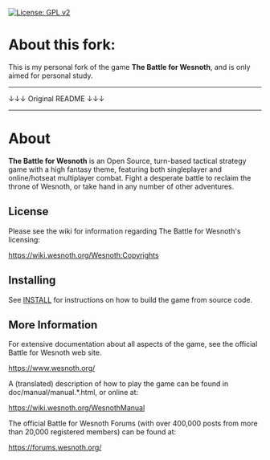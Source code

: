 [![License: GPL v2](https://img.shields.io/badge/License-GPL%20v2-blue.svg)](https://www.gnu.org/licenses/old-licenses/gpl-2.0.en.html)

About this fork:
=====
This is my personal fork of the game **The Battle for Wesnoth**,
and is only aimed for personal study.

------
↓↓↓ Original README ↓↓↓

------

About
=====

**The Battle for Wesnoth** is an Open Source, turn-based tactical strategy game with a
high fantasy theme, featuring both singleplayer and online/hotseat multiplayer
combat. Fight a desperate battle to reclaim the throne of Wesnoth, or take
hand in any number of other adventures.


License
-------

Please see the wiki for information regarding The Battle for Wesnoth's licensing:

  <https://wiki.wesnoth.org/Wesnoth:Copyrights>


Installing
----------

See [INSTALL](/INSTALL.md) for instructions on how to build the game from source code.


More Information
----------------

For extensive documentation about all aspects of the game, see the
official Battle for Wesnoth web site.

  <https://www.wesnoth.org/>

A (translated) description of how to play the game can be found in
doc/manual/manual.*.html, or online at:

  <https://wiki.wesnoth.org/WesnothManual>

The official Battle for Wesnoth Forums (with over 400,000 posts from more than
20,000 registered members) can be found at:

  <https://forums.wesnoth.org/>
